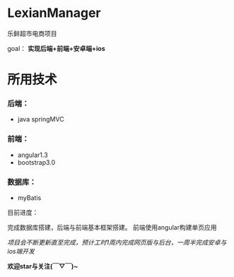 # LexianManager
乐鲜超市电商项目

goal： **实现后端+前端+安卓端+ios**

# 所用技术

### 后端：

* java springMVC

### 前端：

* angular1.3
* bootstrap3.0

### 数据库：

* myBatis

目前进度：

  完成数据库搭建，后端与前端基本框架搭建。 前端使用angular构建单页应用
  
  *项目会不断更新直至完成，预计工时1周内完成网页版与后台，一周半完成安卓与ios端开发*


**欢迎star与关注(￣▽￣)~**
